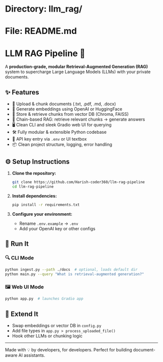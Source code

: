 # Directory: llm_rag/

# File: README.md

# LLM RAG Pipeline 🚀

A **production-grade, modular Retrieval-Augmented Generation (RAG)** system to supercharge Large Language Models (LLMs) with your private documents.

## ✨ Features
- 📄 Upload & chunk documents (.txt, .pdf, .md, .docx)
- 🤖 Generate embeddings using OpenAI or HuggingFace
- 🧠 Store & retrieve chunks from vector DB (Chroma, FAISS)
- 🧩 Chain-based RAG: retrieve relevant chunks → generate answers
- 🖥️ Clean CLI and sleek Gradio web UI for querying
- 🛠️ Fully modular & extensible Python codebase
- 🔐 API key entry via `.env` or UI textbox
- 📦 Clean project structure, logging, error handling

## ⚙️ Setup Instructions

1. **Clone the repository:**
   ```bash
   git clone https://github.com/Harish-coder360/llm-rag-pipeline
   cd llm-rag-pipeline
   ```

2. **Install dependencies:**
   ```bash
   pip install -r requirements.txt
   ```

3. **Configure your environment:**
   - Rename `.env.example` → `.env`
   - Add your OpenAI key or other configs

## 🚀 Run It

### 🔍 CLI Mode
```bash
python ingest.py --path ./docs  # optional, loads default dir
python main.py --query "What is retrieval-augmented generation?"
```

### 🖼️ Web UI Mode
```bash
python app.py  # launches Gradio app
```

## 🧩 Extend It
- Swap embeddings or vector DB in `config.py`
- Add file types in `app.py > process_uploaded_file()`
- Hook other LLMs or chunking logic

---

Made with 💡 by developers, for developers. Perfect for building document-aware AI assistants.
